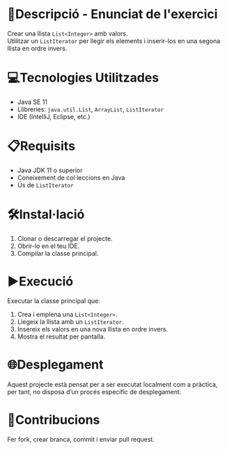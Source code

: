 # 📄Descripció - Enunciat de l'exercici

Crear una llista `List<Integer>` amb valors.  
Utilitzar un `ListIterator` per llegir els elements i inserir-los en una segona llista en ordre invers.

# 💻Tecnologies Utilitzades

- Java SE 11  
- Llibreries: `java.util.List`, `ArrayList`, `ListIterator`  
- IDE (IntelliJ, Eclipse, etc.)

# 📋Requisits

- Java JDK 11 o superior  
- Coneixement de col·leccions en Java  
- Ús de `ListIterator`

# 🛠️Instal·lació

1. Clonar o descarregar el projecte.  
2. Obrir-lo en el teu IDE.  
3. Compilar la classe principal.


# ▶️Execució

Executar la classe principal que:

1. Crea i emplena una `List<Integer>`.  
2. Llegeix la llista amb un `ListIterator`.  
3. Insereix els valors en una nova llista en ordre invers.  
4. Mostra el resultat per pantalla.

# 🌐Desplegament

Aquest projecte està pensat per a ser executat localment com a pràctica, per tant, no disposa d’un procés específic de desplegament.

# 🤝Contribucions

Fer fork, crear branca, commit i enviar pull request.
